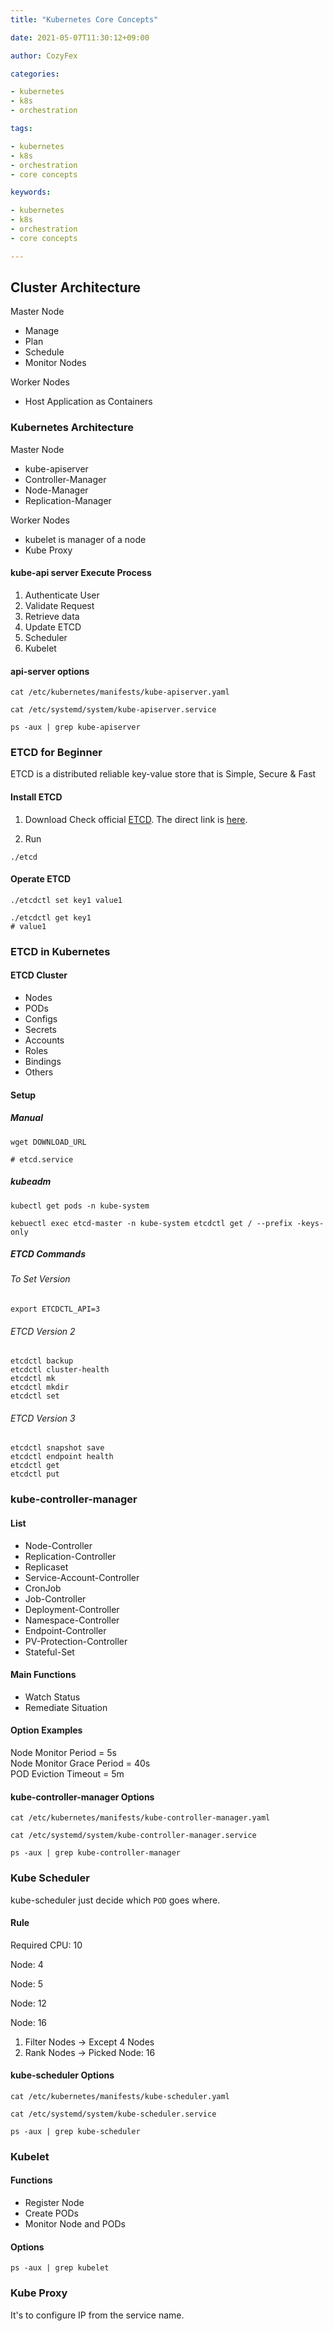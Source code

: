 ```yaml
---
title: "Kubernetes Core Concepts"

date: 2021-05-07T11:30:12+09:00

author: CozyFex

categories:

- kubernetes
- k8s
- orchestration

tags:

- kubernetes
- k8s
- orchestration
- core concepts

keywords:

- kubernetes
- k8s
- orchestration
- core concepts

---
```


## Cluster Architecture

Master Node

- Manage
- Plan
- Schedule
- Monitor Nodes

Worker Nodes

- Host Application as Containers

### Kubernetes Architecture

Master Node

- kube-apiserver
- Controller-Manager
- Node-Manager
- Replication-Manager

Worker Nodes

- kubelet is manager of a node
- Kube Proxy

#### kube-api server Execute Process

1. Authenticate User
2. Validate Request
3. Retrieve data
4. Update ETCD
5. Scheduler
6. Kubelet

#### api-server options

```shell
cat /etc/kubernetes/manifests/kube-apiserver.yaml
```

```shell
cat /etc/systemd/system/kube-apiserver.service
```

```shell
ps -aux | grep kube-apiserver
```

### ETCD for Beginner

ETCD is a distributed reliable key-value store that is Simple, Secure & Fast

#### Install ETCD

1. Download Check official [ETCD](https://etcd.io). The direct link is [here](https://etcd.io/docs/v3.4/dl-build/).

2. Run

```shell
./etcd
```

#### Operate ETCD

```shell
./etcdctl set key1 value1
```

```shell
./etcdctl get key1
# value1
```

### ETCD in Kubernetes

#### ETCD Cluster

- Nodes
- PODs
- Configs
- Secrets
- Accounts
- Roles
- Bindings
- Others

#### Setup

##### Manual

```shell
wget DOWNLOAD_URL
```

```shell
# etcd.service

```

##### kubeadm

```shell
kubectl get pods -n kube-system
```

```shell
kebuectl exec etcd-master -n kube-system etcdctl get / --prefix -keys-only
```

##### ETCD Commands

###### To Set Version

```shell
export ETCDCTL_API=3
```

###### ETCD Version 2

```shell
etcdctl backup
etcdctl cluster-health
etcdctl mk
etcdctl mkdir
etcdctl set
```

###### ETCD Version 3

```shell
etcdctl snapshot save 
etcdctl endpoint health
etcdctl get
etcdctl put
```

### kube-controller-manager

#### List

- Node-Controller
- Replication-Controller
- Replicaset
- Service-Account-Controller
- CronJob
- Job-Controller
- Deployment-Controller
- Namespace-Controller
- Endpoint-Controller
- PV-Protection-Controller
- Stateful-Set

#### Main Functions

- Watch Status
- Remediate Situation

#### Option Examples

Node Monitor Period = 5s\
Node Monitor Grace Period = 40s\
POD Eviction Timeout = 5m

#### kube-controller-manager Options

```shell
cat /etc/kubernetes/manifests/kube-controller-manager.yaml
```

```shell
cat /etc/systemd/system/kube-controller-manager.service
```

```shell
ps -aux | grep kube-controller-manager
```

### Kube Scheduler

kube-scheduler just decide which `POD` goes where.

#### Rule

Required CPU: 10

Node: 4

Node: 5

Node: 12

Node: 16

1. Filter Nodes -> Except 4 Nodes
2. Rank Nodes -> Picked Node: 16

#### kube-scheduler Options

```shell
cat /etc/kubernetes/manifests/kube-scheduler.yaml
```

```shell
cat /etc/systemd/system/kube-scheduler.service
```

```shell
ps -aux | grep kube-scheduler
```

### Kubelet

#### Functions

- Register Node
- Create PODs
- Monitor Node and PODs

#### Options

```shell
ps -aux | grep kubelet
```

### Kube Proxy

It's to configure IP from the service name.

